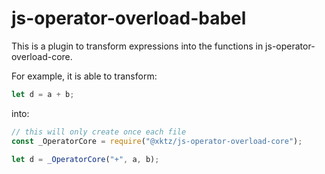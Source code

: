 # js-operator-overload-babel

This is a plugin to transform expressions into the functions in js-operator-overload-core.

For example, it is able to transform:

```js
let d = a + b;
```

into:

```js
// this will only create once each file
const _OperatorCore = require("@xktz/js-operator-overload-core");

let d = _OperatorCore("+", a, b);
```